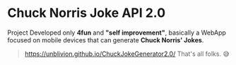 # Chuck Norris Joke API 2.0

Project Developed only **4fun** and **"self improvement"**, basically a WebApp focused on mobile devices that can generate **Chuck Norris' Jokes**.
> https://unblivion.github.io/ChuckJokeGenerator2.0/
That's all folks. :sweat_smile: